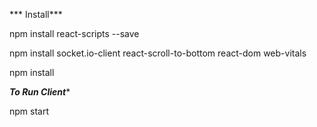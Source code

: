 *** Install***

npm install react-scripts --save

npm install socket.io-client react-scroll-to-bottom react-dom web-vitals

npm install

***To Run Client****

npm start

